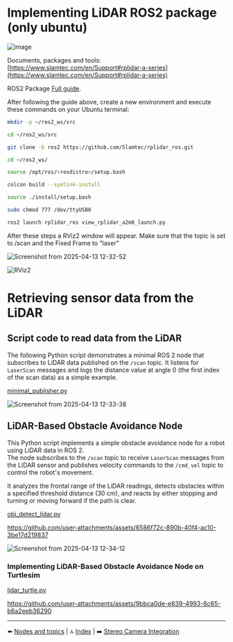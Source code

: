 # Implementing LiDAR ROS2 package (only ubuntu)
![image](https://github.com/user-attachments/assets/bb9dfcd6-6884-4252-855d-483c64913795)

Documents, packages and tools: [https://www.slamtec.com/en/Support#rplidar-a-series](https://www.slamtec.com/en/Support#rplidar-a-series)

ROS2 Package [Full guide](https://github.com/Slamtec/rplidar_ros/tree/ros2).

After following the guide above, create a new environment and execute these commands on your Ubuntu terminal:

````bash
mkdir -p ~/ros2_ws/src
````
````bash
cd ~/ros2_ws/src
````
````bash
git clone -b ros2 https://github.com/Slamtec/rplidar_ros.git
````
````bash
cd ~/ros2_ws/
````
````bash
source /opt/ros/<rosdistro>/setup.bash
````
````bash
colcon build --symlink-install
````
````bash
source ./install/setup.bash
````
````bash
sudo chmod 777 /dev/ttyUSB0
````
````bash
ros2 launch rplidar_ros view_rplidar_a2m8_launch.py
````
After these steps a RViz2 window will appear. Make sure that the topic is set to /scan and the Fixed Frame to "laser"

![Screenshot from 2025-04-13 12-32-52](https://github.com/user-attachments/assets/d55d1b3a-c6bc-4b53-975a-cf20d37777aa)


![RViz2](https://github.com/user-attachments/assets/6adccf89-6fe4-4c80-ada2-616be50cbd76)

# Retrieving sensor data from the LiDAR

## Script code to read data from the LiDAR

The following Python script demonstrates a minimal ROS 2 node that subscribes to LiDAR data published on the `/scan` topic. It listens for `LaserScan` messages and logs the distance value at angle 0 (the first index of the scan data) as a simple example.

[minimal_publisher.py](Scripts/LiDAR/test_lidar_V2.py)

![Screenshot from 2025-04-13 12-33-38](https://github.com/user-attachments/assets/07ff02bc-0f49-4b06-a879-d4ff9a1f7cb6)


## LiDAR-Based Obstacle Avoidance Node

This Python script implements a simple obstacle avoidance node for a robot using LiDAR data in ROS 2.  
The node subscribes to the `/scan` topic to receive `LaserScan` messages from the LiDAR sensor and publishes velocity commands to the `/cmd_vel` topic to control the robot's movement.

It analyzes the frontal range of the LiDAR readings, detects obstacles within a specified threshold distance (30 cm), and reacts by either stopping and turning or moving forward if the path is clear.

[obj_detect_lidar.py](Scripts/LiDAR/obj_detect_lidar.py)

https://github.com/user-attachments/assets/6586f72c-890b-40f4-ac10-3be17d219837



![Screenshot from 2025-04-13 12-34-12](https://github.com/user-attachments/assets/057add27-a50d-40a3-aca2-d6dbdd1155c0)

### Implementing LiDAR-Based Obstacle Avoidance Node on Turtlesim

[lidar_turtle.py](Scripts/LiDAR/lidar_turtle.py)

https://github.com/user-attachments/assets/9bbca0de-e839-4993-8c65-b6a2eeb36290

---

⬅️ [Nodes and topics](02_nodes_topics.md) | 🔝 [Index](README.md) | ➡️ [Stereo Camera Integration](04_stereo_cam.md)
